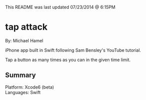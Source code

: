 This README was last updated 07/23/2014 @ 6:15PM  

# tap attack
By: Michael Hamel  

iPhone app built in Swift following Sam Bensley's YouTube tutorial.  

Tap a button as many times as you can in the given time limit.  

## Summary

Platform: Xcode6 (beta)  
Languages: Swift  